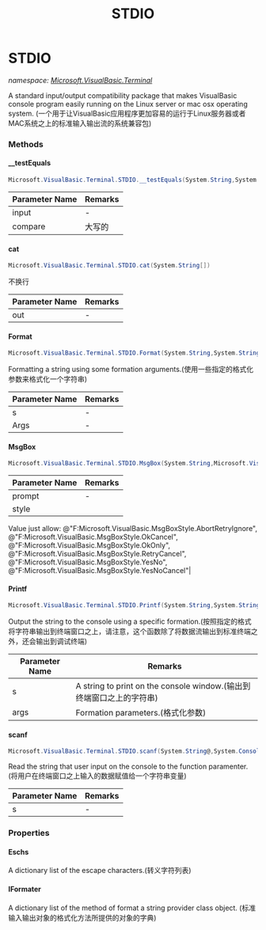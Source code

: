 ﻿---
title: STDIO
---

# STDIO
_namespace: [Microsoft.VisualBasic.Terminal](N-Microsoft.VisualBasic.Terminal.html)_

A standard input/output compatibility package that makes VisualBasic console
 program easily running on the Linux server or mac osx operating system.
 (一个用于让VisualBasic应用程序更加容易的运行于Linux服务器或者MAC系统之上的标准输入输出流的系统兼容包)

### Methods

#### __testEquals
```csharp
Microsoft.VisualBasic.Terminal.STDIO.__testEquals(System.String,System.Char)
```


|Parameter Name|Remarks|
|--------------|-------|
|input|-|
|compare|大写的|


#### cat
```csharp
Microsoft.VisualBasic.Terminal.STDIO.cat(System.String[])
```
不换行

|Parameter Name|Remarks|
|--------------|-------|
|out|-|


#### Format
```csharp
Microsoft.VisualBasic.Terminal.STDIO.Format(System.String,System.String[])
```
Formatting a string using some formation arguments.(使用一些指定的格式化参数来格式化一个字符串)

|Parameter Name|Remarks|
|--------------|-------|
|s|-|
|Args|-|


#### MsgBox
```csharp
Microsoft.VisualBasic.Terminal.STDIO.MsgBox(System.String,Microsoft.VisualBasic.MsgBoxStyle)
```


|Parameter Name|Remarks|
|--------------|-------|
|prompt|-|
|style|
 Value just allow:
 @"F:Microsoft.VisualBasic.MsgBoxStyle.AbortRetryIgnore",
 @"F:Microsoft.VisualBasic.MsgBoxStyle.OkCancel",
 @"F:Microsoft.VisualBasic.MsgBoxStyle.OkOnly",
 @"F:Microsoft.VisualBasic.MsgBoxStyle.RetryCancel",
 @"F:Microsoft.VisualBasic.MsgBoxStyle.YesNo",
 @"F:Microsoft.VisualBasic.MsgBoxStyle.YesNoCancel"|


#### Printf
```csharp
Microsoft.VisualBasic.Terminal.STDIO.Printf(System.String,System.String[])
```
Output the string to the console using a specific formation.(按照指定的格式将字符串输出到终端窗口之上，请注意，这个函数除了将数据流输出到标准终端之外，还会输出到调试终端)

|Parameter Name|Remarks|
|--------------|-------|
|s|A string to print on the console window.(输出到终端窗口之上的字符串)|
|args|Formation parameters.(格式化参数)|


#### scanf
```csharp
Microsoft.VisualBasic.Terminal.STDIO.scanf(System.String@,System.ConsoleColor)
```
Read the string that user input on the console to the function paramenter.
 (将用户在终端窗口之上输入的数据赋值给一个字符串变量)

|Parameter Name|Remarks|
|--------------|-------|
|s|-|




### Properties

#### Eschs
A dictionary list of the escape characters.(转义字符列表)
#### IFormater
A dictionary list of the method of format a string provider class object.
 (标准输入输出对象的格式化方法所提供的对象的字典)

